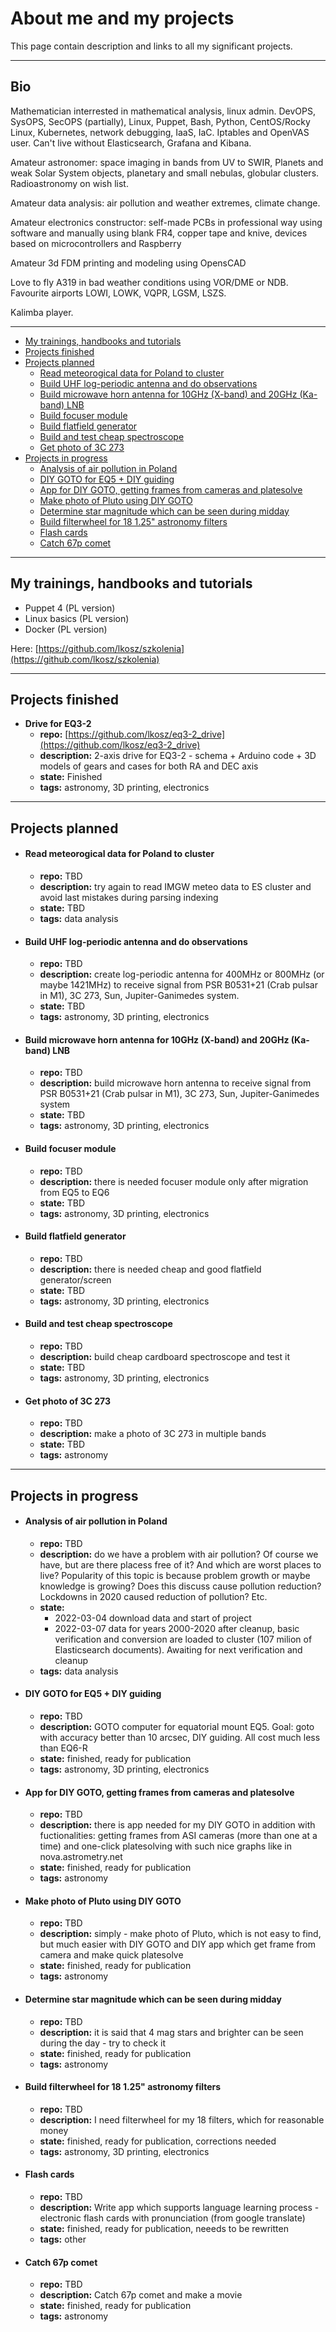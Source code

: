 # About me and my projects

This page contain description and links to all my significant projects.

---

## Bio

Mathematician interrested in mathematical analysis, linux admin. DevOPS, SysOPS, SecOPS (partially), Linux, Puppet, Bash, Python, CentOS/Rocky Linux, Kubernetes, network debugging, IaaS, IaC. Iptables and OpenVAS user. Can't live without Elasticsearch, Grafana and Kibana.

Amateur astronomer: space imaging in bands from UV to SWIR, Planets and weak Solar System objects, planetary and small nebulas, globular clusters. Radioastronomy on wish list.

Amateur data analysis: air pollution and weather extremes, climate change.

Amateur electronics constructor: self-made PCBs in professional way using software and manually using blank FR4, copper tape and knive, devices based on microcontrollers and Raspberry

Amateur 3d FDM printing and modeling using OpensCAD

Love to fly A319 in bad weather conditions using VOR/DME or NDB. Favourite airports LOWI, LOWK, VQPR, LGSM, LSZS.

Kalimba player.

---

* [My trainings, handbooks and tutorials](#my-trainings--handbooks-and-tutorials)
* [Projects finished](#projects-finished)
* [Projects planned](#projects-planned)
    - [Read meteorogical data for Poland to cluster](#read-meteorogical-data-for-poland-to-cluster)
    - [Build UHF log-periodic antenna and do observations](#build-uhf-log-periodic-antenna-and-do-observations)
    - [Build microwave horn antenna for 10GHz (X-band) and 20GHz (Ka-band) LNB](#build-microwave-horn-antenna-for-10ghz--x-band--and-20ghz--ka-band--lnb)
    - [Build focuser module](#build-focuser-module)
    - [Build flatfield generator](#build-flatfield-generator)
    - [Build and test cheap spectroscope](#build-and-test-cheap-spectroscope)
    - [Get photo of 3C 273](#get-photo-of-3c-273)
* [Projects in progress](#projects-in-progress)
    - [Analysis of air pollution in Poland](#analysis-of-air-pollution-in-poland)
    - [DIY GOTO for EQ5 + DIY guiding](#diy-goto-for-eq5---diy-guiding)
    - [App for DIY GOTO, getting frames from cameras and platesolve](#app-for-diy-goto--getting-frames-from-cameras-and-platesolve)
    - [Make photo of Pluto using DIY GOTO](#make-photo-of-pluto-using-diy-goto)
    - [Determine star magnitude which can be seen during midday](#determine-star-magnitude-which-can-be-seen-during-midday)
    - [Build filterwheel for 18 1.25" astronomy filters](#build-filterwheel-for-18-125--astronomy-filters)
    - [Flash cards](#flash-cards)
    - [Catch 67p comet](#catch-67p-comet)

---

## My trainings, handbooks and tutorials

- Puppet 4 (PL version)
- Linux basics (PL version)
- Docker (PL version)

Here: [https://github.com/lkosz/szkolenia](https://github.com/lkosz/szkolenia)

---

## Projects finished

- **Drive for EQ3-2**
  - **repo:** [https://github.com/lkosz/eq3-2_drive](https://github.com/lkosz/eq3-2_drive)
  - **description:** 2-axis drive for EQ3-2 - schema + Arduino code + 3D models of gears and cases for both RA and DEC axis
  - **state:** Finished
  - **tags:** astronomy, 3D printing, electronics

---

## Projects planned

- #### Read meteorogical data for Poland to cluster
  - **repo:** TBD
  - **description:** try again to read IMGW meteo data to ES cluster and avoid last mistakes during parsing indexing
  - **state:** TBD
  - **tags:** data analysis

- #### Build UHF log-periodic antenna and do observations
  - **repo:** TBD
  - **description:** create log-periodic antenna for 400MHz or 800MHz (or maybe 1421MHz) to receive signal from PSR B0531+21 (Crab pulsar in M1), 3C 273, Sun, Jupiter-Ganimedes system.
  - **state:** TBD
  - **tags:** astronomy, 3D printing, electronics

- #### Build microwave horn antenna for 10GHz (X-band) and 20GHz (Ka-band) LNB
  - **repo:** TBD
  - **description:** build microwave horn antenna to receive signal from PSR B0531+21 (Crab pulsar in M1), 3C 273, Sun, Jupiter-Ganimedes system
  - **state:** TBD
  - **tags:** astronomy, 3D printing, electronics

- #### Build focuser module
  - **repo:** TBD
  - **description:** there is needed focuser module only after migration from EQ5 to EQ6
  - **state:** TBD
  - **tags:** astronomy, 3D printing, electronics

- #### Build flatfield generator
  - **repo:** TBD
  - **description:** there is needed cheap and good flatfield generator/screen
  - **state:** TBD
  - **tags:** astronomy, 3D printing, electronics

- #### Build and test cheap spectroscope
  - **repo:** TBD
  - **description:** build cheap cardboard spectroscope and test it
  - **state:** TBD
  - **tags:** astronomy, 3D printing, electronics

- #### Get photo of 3C 273
  - **repo:** TBD
  - **description:** make a photo of 3C 273 in multiple bands
  - **state:** TBD
  - **tags:** astronomy

---

## Projects in progress

- #### Analysis of air pollution in Poland
  - **repo:** TBD
  - **description:** do we have a problem with air pollution? Of course we have, but are there placess free of it? And which are worst places to live? Popularity of this topic is because problem growth or maybe knowledge is growing? Does this discuss cause pollution reduction? Lockdowns in 2020 caused reduction of pollution? Etc.
  - **state:**
    - 2022-03-04 download data and start of project
    - 2022-03-07 data for years 2000-2020 after cleanup, basic verification and conversion are loaded to cluster (107 milion of Elasticsearch documents). Awaiting for next verification and cleanup
  - **tags:** data analysis

- #### DIY GOTO for EQ5 + DIY guiding
  - **repo:** TBD
  - **description:** GOTO computer for equatorial mount EQ5. Goal: goto with accuracy better than 10 arcsec, DIY guiding. All cost much less than EQ6-R
  - **state:** finished, ready for publication
  - **tags:** astronomy, 3D printing, electronics

- #### App for DIY GOTO, getting frames from cameras and platesolve
  - **repo:** TBD
  - **description:** there is app needed for my DIY GOTO in addition with fuctionalities: getting frames from ASI cameras (more than one at a time) and one-click platesolving with such nice graphs like in nova.astrometry.net
  - **state:** finished, ready for publication
  - **tags:** astronomy

- #### Make photo of Pluto using DIY GOTO
  - **repo:** TBD
  - **description:** simply - make photo of Pluto, which is not easy to find, but much easier with DIY GOTO and DIY app which get frame from camera and make quick platesolve
  - **state:** finished, ready for publication
  - **tags:** astronomy

- #### Determine star magnitude which can be seen during midday
  - **repo:** TBD
  - **description:** it is said that 4 mag stars and brighter can be seen during the day - try to check it
  - **state:** finished, ready for publication
  - **tags:** astronomy

- #### Build filterwheel for 18 1.25" astronomy filters
  - **repo:** TBD
  - **description:** I need filterwheel for my 18 filters, which for reasonable money
  - **state:** finished, ready for publication, corrections needed
  - **tags:** astronomy, 3D printing, electronics

- #### Flash cards
  - **repo:** TBD
  - **description:** Write app which supports language learning process - electronic flash cards with pronunciation (from google translate)
  - **state:** finished, ready for publication, neeeds to be rewritten
  - **tags:** other

- #### Catch 67p comet
  - **repo:** TBD
  - **description:** Catch 67p comet and make a movie
  - **state:** finished, ready for publication
  - **tags:** astronomy
